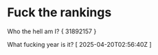 # Fuck the rankings

Who the hell am I?
{ 31892157 }

What fucking year is it?
[ 2025-04-20T02:56:40Z ]

